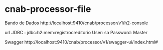 # cnab-processor-file

Bando de Dados
http://localhost:9410/cnab/processor/v1/h2-console

url JDBC : jdbc:h2:mem:registrocreditorio
User: sa
Password: Master

Swagger
http://localhost:9410/cnab/processor/v1/swagger-ui/index.html#